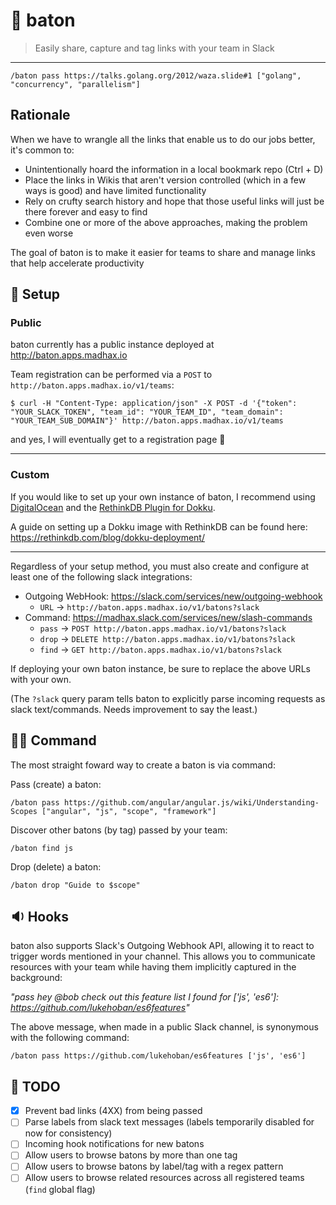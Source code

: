 # :bookmark: baton

> Easily share, capture and tag links with your team in Slack

---

`/baton pass https://talks.golang.org/2012/waza.slide#1 ["golang", "concurrency", "parallelism"]`

## Rationale

When we have to wrangle all the links that enable us to do our jobs better, it's common to:

* Unintentionally hoard the information in a local bookmark repo (Ctrl + D)
* Place the links in Wikis that aren't version controlled (which in a few ways is good) and have limited functionality
* Rely on crufty search history and hope that those useful links will just be there forever and easy to find
* Combine one or more of the above approaches, making the problem even worse

The goal of baton is to make it easier for teams to share and manage links that help accelerate productivity

## :wrench: Setup

### Public

baton currently has a public instance deployed at http://baton.apps.madhax.io

Team registration can be performed via a `POST` to `http://baton.apps.madhax.io/v1/teams`:

`$ curl -H "Content-Type: application/json" -X POST -d '{"token": "YOUR_SLACK_TOKEN", "team_id": "YOUR_TEAM_ID", "team_domain": "YOUR_TEAM_SUB_DOMAIN"}' http://baton.apps.madhax.io/v1/teams`

and yes, I will eventually get to a registration page :see_no_evil:

---

### Custom

If you would like to set up your own instance of baton, I recommend using [DigitalOcean](http://digitalocean.com) and the [RethinkDB Plugin for Dokku](https://github.com/stuartpb/dokku-rethinkdb-plugin).

A guide on setting up a Dokku image with RethinkDB can be found here:  https://rethinkdb.com/blog/dokku-deployment/

---

Regardless of your setup method, you must also create and configure at least one of the following slack integrations:

* Outgoing WebHook: https://slack.com/services/new/outgoing-webhook
  - `URL` -> `http://baton.apps.madhax.io/v1/batons?slack`
* Command: https://madhax.slack.com/services/new/slash-commands
  - `pass` -> `POST http://baton.apps.madhax.io/v1/batons?slack`
  - `drop` -> `DELETE http://baton.apps.madhax.io/v1/batons?slack`
  - `find` -> `GET http://baton.apps.madhax.io/v1/batons?slack`

If deploying your own baton instance, be sure to replace the above URLs with your own.

(The `?slack` query param tells baton to explicitly parse incoming requests as slack text/commands. Needs improvement to say the least.)

## :guardsman: Command

The most straight foward way to create a baton is via command:

Pass (create) a baton:

`/baton pass https://github.com/angular/angular.js/wiki/Understanding-Scopes ["angular", "js", "scope", "framework"]`

Discover other batons (by tag) passed by your team:

`/baton find js`

Drop (delete) a baton:

`/baton drop "Guide to $scope"`

## :sound: Hooks

baton also supports Slack's Outgoing Webhook API, allowing it to react to trigger words mentioned in your channel.
This allows you to communicate resources with your team while having them implicitly captured in the background:

_"pass hey @bob check out this feature list I found for ['js', 'es6']: https://github.com/lukehoban/es6features"_

The above message, when made in a public Slack channel, is synonymous with the following command:

`/baton pass https://github.com/lukehoban/es6features ['js', 'es6']`

## :telescope: TODO

- [X] Prevent bad links (4XX) from being passed
- [ ] Parse labels from slack text messages (labels temporarily disabled for now for consistency)
- [ ] Incoming hook notifications for new batons
- [ ] Allow users to browse batons by more than one tag
- [ ] Allow users to browse batons by label/tag with a regex pattern
- [ ] Allow users to browse related resources across all registered teams (`find` global flag)

